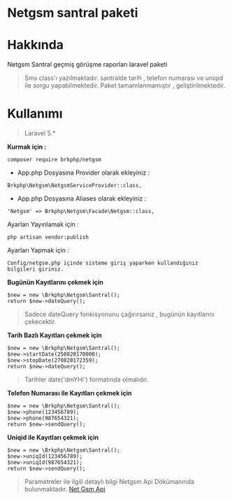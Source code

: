 # Netgsm santral paketi

Hakkında
====================

Netgsm Santral geçmiş görüşme raporları laravel paketi

> Sms class'ı yazılmaktadır. santralde tarih , telefon numarası ve uniqid ile sorgu yapabilmektedir.
> Paket tamamlanmamıştır , geliştirilmektedir.

Kullanımı
====================

> Laravel 5.*

 **Kurmak için :** 
```
composer require brkphp/netgsm
```
- App.php Dosyasına Provider olarak ekleyiniz : 
``` 
Brkphp\Netgsm\NetgsmServiceProvider::class,
```
- App.php Dosyasına Aliases olarak ekleyiniz : 
``` 
'Netgsm' => Brkphp\Netgsm\Facade\Netgsm::class,
```
 
 Ayarları Yayınlamak için : 
```
php artisan vendor:publish 
```

 Ayarları Yapmak için  : 
```
Config/netgsm.php içinde sisteme giriş yaparken kullandığınız bilgileri giriniz.
```

**Bugünün Kayıtlarını çekmek için** 

```
$new = new \Brkphp\Netgsm\Santral();
return $new->dateQuery();
```


>Sadece dateQuery fonkisyonunu çağırırsanız , bugünün kayıtlarını çekecektir.


**Tarih Bazlı Kayıtları çekmek için** 

```
$new = new \Brkphp\Netgsm\Santral();
$new->startDate(250820170000);
$new->stopDate(270820172359);
return $new->dateQuery();
```


>Tarihler date('dmYHi') formatında olmalıdır.


**Telefon Numarası ile Kayıtları çekmek için** 

```
$new = new \Brkphp\Netgsm\Santral();
$new->phone(123456789);
$new->phone(987654321);
return $new->sendQuery();
```


**Uniqid ile Kayıtları çekmek için** 

```
$new = new \Brkphp\Netgsm\Santral();
$new->uniqId(123456789);
$new->uniqId(987654321);
return $new->sendQuery();
```


> Parametreler ile ilgili detaylı bilgi Netgsm Api Dökümanında bulunmaktadır. 
> [Net Gsm Api](https://www.netgsm.com.tr/Dokuman/sanal-santral.asp "Net Gsm Api")
